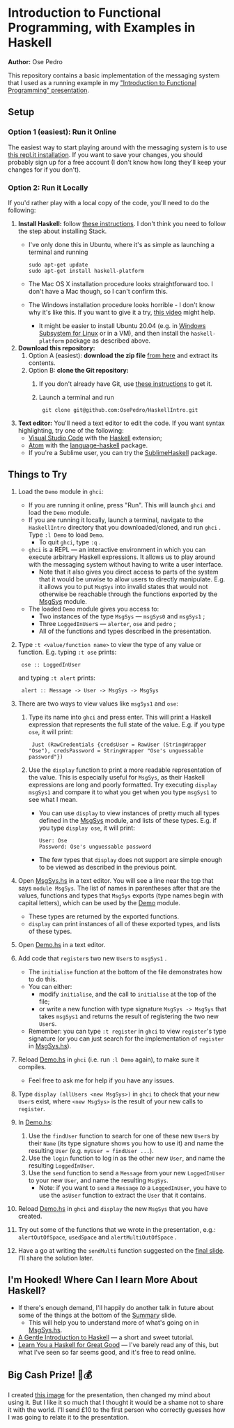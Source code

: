# Introduction to Functional Programming, with Examples in Haskell

**Author:** Ose Pedro

This repository contains a basic implementation of the messaging system that I used as a running example in my ["Introduction to Functional Programming" presentation](https://docs.google.com/presentation/d/1bIBQewtYiaXQy0kvyWsJ3YTIPQMGXIq1hXNsOXZcURI).

## Setup

### Option 1 (easiest): Run it Online

The easiest way to start playing around with the messaging system is to use [this repl.it installation](https://repl.it/@OsePedro/HaskellIntro).
If you want to save your changes, you should probably sign up for a free account (I don't know how long they'll keep your changes for if you don't).

### Option 2: Run it Locally

If you'd rather play with a local copy of the code, you'll need to do the following:
1. **Install Haskell:** follow [these instructions](https://www.haskell.org/platform/).
   I don't think you need to follow the step about installing Stack.
    - I've only done this in Ubuntu, where it's as simple as launching a terminal and running

          sudo apt-get update
          sudo apt-get install haskell-platform

    - The Mac OS X installation procedure looks straightforward too.
      I don't have a Mac though, so I can't confirm this.
    - The Windows installation procedure looks horrible - I don't know why it's like this.
      If you want to give it a try, [this video](https://www.youtube.com/watch?v=gLr2u6CjSsM) might help.
        - It might be easier to install Ubuntu 20.04 (e.g. in [Windows Subsystem for Linux](https://docs.microsoft.com/en-us/windows/wsl/install-win10) or in a VM), and then install the `haskell-platform` package as described above.
1. **Download this repository:**
    1. Option A (easiest): **download the zip file** [from here](https://github.com/OsePedro/HaskellIntro/archive/master.zip) and extract its contents.
    1. Option B: **clone the Git repository:**
        1. If you don't already have Git, use [these instructions](https://git-scm.com/downloads) to get it.
        1. Launch a terminal and run

                git clone git@github.com:OsePedro/HaskellIntro.git

1. **Text editor:** You'll need a text editor to edit the code.
If you want syntax highlighting, try one of the following:
    - [Visual Studio Code](https://code.visualstudio.com/) with the [Haskell](https://marketplace.visualstudio.com/items?itemName=haskell.haskell) extension;
    - [Atom](https://atom.io/) with the [language-haskell](https://atom.io/packages/language-haskell) package.
    - If you're a Sublime user, you can try the [SublimeHaskell](https://packagecontrol.io/packages/SublimeHaskell) package.

## Things to Try

1. Load the `Demo` module in `ghci`:
    - If you are running it online, press "Run".
      This will launch `ghci` and load the `Demo` module.
    - If you are running it locally, launch a terminal, navigate to the `HaskellIntro` directory that you downloaded/cloned, and run `ghci` .
      Type `:l Demo` to load `Demo`.
        - To quit `ghci`, type `:q` .
    - `ghci` is a REPL &mdash; an interactive environment in which you can execute arbitrary Haskell expressions.
      It allows us to play around with the messaging system without having to write a user interface.
        - Note that it also gives you direct access to parts of the system that it would be unwise to allow users to directly manipulate.
          E.g. it allows you to put `MsgSys` into invalid states that would not otherwise be reachable through the functions exported by the [MsgSys](MsgSys.hs) module.
    - The loaded `Demo` module gives you access to:
        - Two instances of the type `MsgSys` &mdash; `msgSys0` and `msgSys1` ;
        - Three `LoggedInUser`s &mdash; `alerter`, `ose` and `pedro` ;
        - All of the functions and types described in the presentation.
1. Type `:t <value/function name>` to view the type of any value or function.
E.g. typing `:t ose` prints:

        ose :: LoggedInUser

    and typing `:t alert` prints:

        alert :: Message -> User -> MsgSys -> MsgSys

1. There are two ways to view values like `msgSys1` and `ose`:
    1. Type its name into `ghci` and press enter.
    This will print a Haskell expression that represents the full state of the value.
    E.g. if you type `ose`, it will print:

            Just (RawCredentials {credsUser = RawUser (StringWrapper "Ose"), credsPassword = StringWrapper "Ose's unguessable password"})

    1. Use the `display` function to print a more readable representation of the value.
    This is especially useful for `MsgSys`, as their Haskell expressions are long and poorly formatted.
    Try executing `display msgSys1` and compare it to what you get when you type `msgSys1` to see what I mean.
        - You can use `display` to view instances of pretty much all types defined in the [MsgSys](MsgSys.hs) module, and lists of these types.
        E.g. if you type `display ose`, it will print:

              User: Ose
              Password: Ose's unguessable password

        - The few types that `display` does not support are simple enough to be viewed as described in the previous point.
1. Open [MsgSys.hs](MsgSys.hs) in a text editor.
You will see a line near the top that says `module MsgSys`.
The list of names in parentheses after that are the values, functions and types that `MsgSys` exports (type names begin with capital letters), which can be used by the [Demo](Demo.hs) module.
    - These types are returned by the exported functions.
    - `display` can print instances of all of these exported types, and lists of these types.
1. Open [Demo.hs](Demo.hs) in a text editor.
1. Add code that `register`s two new `User`s to `msgSys1` .
    - The `initialise` function at the bottom of the file demonstrates how to do this.
    - You can either:
      - modify `initialise`, and the call to `initialise` at the top of the file;
      - or write a new function with type signature `MsgSys -> MsgSys` that takes `msgSys1` and returns the result of registering the two new `User`s.
    - Remember: you can type `:t register` in `ghci` to view `register`'s type signature (or you can just search for the implementation of `register` in [MsgSys.hs](MsgSys.hs)).
1. Reload [Demo.hs](Demo.hs) in `ghci` (i.e. run `:l Demo` again), to make sure it compiles.
    - Feel free to ask me for help if you have any issues.
1. Type `display (allUsers <new MsgSys>)` in `ghci` to check that your new `User`s exist, where `<new MsgSys>` is the result of your new calls to `register`.
1. In [Demo.hs](Demo.hs):
    1. Use the `findUser` function to search for one of these new `User`s by their `Name` (its type signature shows you how to use it) and name the resulting `User` (e.g. `myUser = findUser ...`).
    1. Use the `login` function to log in as the other new `User`, and name the resulting `LoggedInUser`.
    1. Use the `send` function to send a `Message` from your new `LoggedInUser` to your new `User`, and name the resulting `MsgSys`.
        - Note: if you want to `send` a `Message` _to_ a `LoggedInUser`, you have to use the `asUser` function to extract the `User` that it contains.
1. Reload [Demo.hs](Demo.hs) in `ghci` and `display` the new `MsgSys` that you have created.
1. Try out some of the functions that we wrote in the presentation, e.g.: `alertOutOfSpace`, `usedSpace` and `alertMultiOutOfSpace` .
1. Have a go at writing the `sendMulti` function suggested on the [final slide](https://docs.google.com/presentation/d/1bIBQewtYiaXQy0kvyWsJ3YTIPQMGXIq1hXNsOXZcURI/edit#slide=id.g9342e8f7da_2_30).
I'll share the solution later.

## I'm Hooked! Where Can I learn More About Haskell?

- If there's enough demand, I'll happily do another talk in future about some of the things at the bottom of the [Summary](https://docs.google.com/presentation/d/1bIBQewtYiaXQy0kvyWsJ3YTIPQMGXIq1hXNsOXZcURI/edit#slide=id.g964a3bf043_0_14) slide.
    - This will help you to understand more of what's going on in [MsgSys.hs](MsgSys.hs).
- [A Gentle Introduction to Haskell](https://www.haskell.org/tutorial/) &mdash; a short and sweet tutorial.
- [Learn You a Haskell for Great Good](http://learnyouahaskell.com/) &mdash; I've barely read any of this, but what I've seen so far seems good, and it's free to read online.

## Big Cash Prize! 🤑💰

I created [this image](images/chicks.svg) for the presentation, then changed my mind about using it.
But I like it so much that I thought it would be a shame not to share it with the world.
I'll send £10 to the first person who correctly guesses how I was going to relate it to the presentation.
